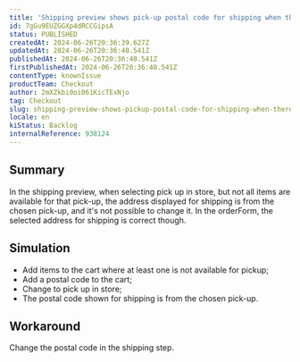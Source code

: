 ```yaml
---
title: 'Shipping preview shows pick-up postal code for shipping when there is package split for pick-up and shipping'
id: 7gGu9EUZGGXp4dRCCGipsA
status: PUBLISHED
createdAt: 2024-06-26T20:36:39.627Z
updatedAt: 2024-06-26T20:36:40.541Z
publishedAt: 2024-06-26T20:36:40.541Z
firstPublishedAt: 2024-06-26T20:36:40.541Z
contentType: knownIssue
productTeam: Checkout
author: 2mXZkbi0oi061KicTExNjo
tag: Checkout
slug: shipping-preview-shows-pickup-postal-code-for-shipping-when-there-is-package-split-for-pickup-and-shipping
locale: en
kiStatus: Backlog
internalReference: 938124
---
```


## Summary


In the shipping preview, when selecting pick up in store, but not all items are available for that pick-up, the address displayed for shipping is from the chosen pick-up, and it's not possible to change it. In the orderForm, the selected address for shipping is correct though.


##

## Simulation



- Add items to the cart where at least one is not available for pickup;
- Add a postal code to the cart;
- Change to pick up in store;
- The postal code shown for shipping is from the chosen pick-up.


##

## Workaround


Change the postal code in the shipping step.



